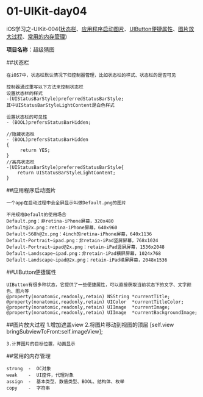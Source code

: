 01-UIKit-day04
==============
iOS学习之-UIKit-004([状态栏](#状态栏)、[应用程序启动图片](#应用程序启动图片)、[UIButton便捷属性](#uibutton便捷属性)、[图片放大过程](#图片放大过程)、[常用的内存管理](#常用的内存管理))

**项目名称**：超级猜图

##状态栏

    在iOS7中，状态栏默认情况下归控制器管理，比如状态栏的样式、状态栏的是否可见
    
    控制器通过重写以下方法来控制状态栏
    设置状态栏的样式
    -(UIStatusBarStyle)preferredStatusBarStyle;
    其中UIStatusBarStyleLightContent是白色样式
    
    设置状态栏的可见性
    - (BOOL)prefersStatusBarHidden;
    
    //隐藏状态栏
    - (BOOL)prefersStatusBarHidden
    {
         return YES;
    }
    //高亮状态栏
    -(UIStatusBarStyle)preferredStatusBarStyle{
        return UIStatusBarStyleLightContent;
    }


##应用程序启动图片

    一个app在启动过程中会全屏显示叫做Default.png的图片

    不用规格Default的使用场合
    Default.png：非retina-iPhone屏幕，320x480
    Default@2x.png：retina-iPhone屏幕，640x960
    Default-568h@2x.png：4inch的retina-iPhone屏幕，640x1136
    Default-Portrait~ipad.png：非retain-iPad竖屏屏幕，768x1024
    Default-Portrait~ipad@2x.png：retain-iPad竖屏屏幕，1536x2048
    Default-Landscape~ipad.png：非retain-iPad横屏屏幕，1024x768
    Default-Landscape~ipad@2x.png：retain-iPad横屏屏幕，2048x1536
  
##UIButton便捷属性
  
    UIButton有很多种状态，它提供了一些便捷属性，可以直接获取当前状态下的文字、文字颜色、图片等
    @property(nonatomic,readonly,retain) NSString *currentTitle; 
    @property(nonatomic,readonly,retain) UIColor  *currentTitleColor;        
    @property(nonatomic,readonly,retain) UIImage  *currentImage;             
    @property(nonatomic,readonly,retain) UIImage  *currentBackgroundImage;

##图片放大过程
    1.增加遮盖view
    2.将图片移动到视图的顶层
    [self.view bringSubviewToFront:self.imageView];

    3.计算图片的目标位置，动画显示

##常用的内存管理

    strong  -  OC对象
    weak    -  UI控件，代理对象
    assign  -  基本类型、数值类型、BOOL、结构体、枚举
    copy    -  字符串






